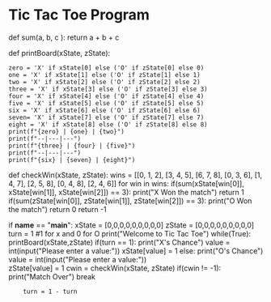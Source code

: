 # Tic Tac Toe Program

def sum(a, b, c ):
    return a + b + c 

def printBoard(xState, zState):

    zero = 'X' if xState[0] else ('O' if zState[0] else 0)   
    one = 'X' if xState[1] else ('O' if zState[1] else 1)
    two = 'X' if xState[2] else ('O' if zState[2] else 2)
    three = 'X' if xState[3] else ('O' if zState[3] else 3)
    four = 'X' if xState[4] else ('O' if zState[4] else 4)
    five = 'X' if xState[5] else ('O' if zState[5] else 5)
    six = 'X' if xState[6] else ('O' if zState[6] else 6)
    seven= 'X' if xState[7] else ('O' if zState[7] else 7)
    eight = 'X' if xState[8] else ('O' if zState[8] else 8)
    print(f"{zero} | {one} | {two}")
    print(f"--|---|---")
    print(f"{three} | {four} | {five}")
    print(f"--|---|---")
    print(f"{six} | {seven} | {eight}")

def checkWin(xState, zState):
    wins = [[0, 1, 2], [3, 4, 5], [6, 7, 8], [0, 3, 6], [1, 4, 7], [2, 5, 8], [0, 4, 8], [2, 4, 6]]
    for win in wins:
        if(sum(xState[win[0]], xState[win[1]], xState[win[2]]) == 3):
            print("X Won the match")
            return 1
        if(sum(zState[win[0]], zState[win[1]], zState[win[2]]) == 3):
            print("O Won the match")
            return 0
    return -1    
            
if __name__ == "__main__":
    xState = [0,0,0,0,0,0,0,0,0]
    zState = [0,0,0,0,0,0,0,0,0]
    turn = 1 #1 for x and 0 for O
    print("Welcome to Tic Tac Toe")
    while(True):
        printBoard(xState,zState)
        if(turn == 1):
           print("X's Chance")
           value = int(input("Please enter a value:"))
           xState[value] = 1
        else:
            print("O's Chance") 
            value = int(input("Please enter a value:"))  
            zState[value] = 1
        cwin = checkWin(xState, zState)
        if(cwin != -1):
            print("Match Over")
            break
            
        turn = 1 - turn    

